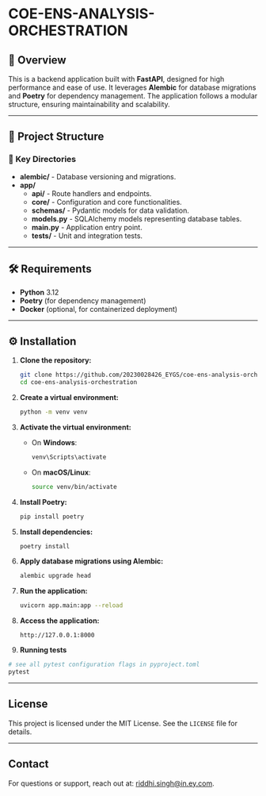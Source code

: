 # COE-ENS-ANALYSIS-ORCHESTRATION

## 🚀 Overview
This is a backend application built with **FastAPI**, designed for high performance and ease of use. It leverages **Alembic** for database migrations and **Poetry** for dependency management. The application follows a modular structure, ensuring maintainability and scalability.

---

## 📁 Project Structure
### 📂 Key Directories
- **alembic/** - Database versioning and migrations.
- **app/**
  - **api/** - Route handlers and endpoints.
  - **core/** - Configuration and core functionalities.
  - **schemas/** - Pydantic models for data validation.
  - **models.py** - SQLAlchemy models representing database tables.
  - **main.py** - Application entry point.
  - **tests/** - Unit and integration tests.

---

## 🛠️ Requirements
- **Python** 3.12
- **Poetry** (for dependency management)
- **Docker** (optional, for containerized deployment)

---

## ⚙️ Installation

1. **Clone the repository:**
    ```bash
    git clone https://github.com/20230028426_EYGS/coe-ens-analysis-orchestration.git
    cd coe-ens-analysis-orchestration
    ```

2. **Create a virtual environment:**
    ```bash
    python -m venv venv
    ```

3. **Activate the virtual environment:**
    - On **Windows**:
      ```bash
      venv\Scripts\activate
      ```
    - On **macOS/Linux**:
      ```bash
      source venv/bin/activate
      ```

4. **Install Poetry:**
    ```bash
    pip install poetry
    ```

5. **Install dependencies:**
    ```bash
    poetry install
    ```

6. **Apply database migrations using Alembic:**
    ```bash
    alembic upgrade head
    ```

7. **Run the application:**
    ```bash
    uvicorn app.main:app --reload
    ```

8. **Access the application:**
    ```
    http://127.0.0.1:8000
    ```
9. **Running tests**

```bash
# see all pytest configuration flags in pyproject.toml
pytest
```

---

## License

This project is licensed under the MIT License. See the `LICENSE` file for details.

---

## Contact

For questions or support, reach out at: [riddhi.singh@in.ey.com](mailto:riddhi.singh@in.ey.com).